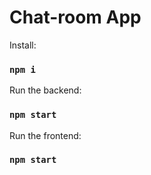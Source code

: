 # Chat-room App


Install:

### `npm i`

Run the backend:

### `npm start`

Run the frontend:

### `npm start`

